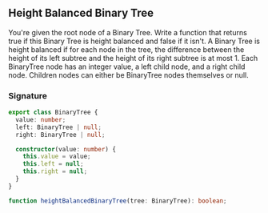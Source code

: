 ## Height Balanced Binary Tree

You're given the root node of a Binary Tree. Write a function that returns true if this Binary Tree is height balanced and false if it isn't.
A Binary Tree is height balanced if for each node in the tree, the difference between the height of its left subtree and the height of its right subtree is at most 1.
Each BinaryTree node has an integer value, a left child node, and a right child node. Children nodes can either be BinaryTree nodes themselves or null.

### Signature

```typescript
export class BinaryTree {
  value: number;
  left: BinaryTree | null;
  right: BinaryTree | null;

  constructor(value: number) {
    this.value = value;
    this.left = null;
    this.right = null;
  }
}

function heightBalancedBinaryTree(tree: BinaryTree): boolean;
```
